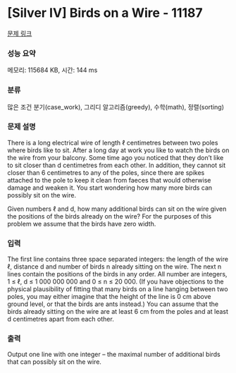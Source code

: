# [Silver IV] Birds on a Wire - 11187 

[문제 링크](https://www.acmicpc.net/problem/11187) 

### 성능 요약

메모리: 115684 KB, 시간: 144 ms

### 분류

많은 조건 분기(case_work), 그리디 알고리즘(greedy), 수학(math), 정렬(sorting)

### 문제 설명

<p>There is a long electrical wire of length ℓ centimetres between two poles where birds like to sit. After a long day at work you like to watch the birds on the wire from your balcony. Some time ago you noticed that they don’t like to sit closer than d centimetres from each other. In addition, they cannot sit closer than 6 centimetres to any of the poles, since there are spikes attached to the pole to keep it clean from faeces that would otherwise damage and weaken it. You start wondering how many more birds can possibly sit on the wire.</p>

<p>Given numbers ℓ and d, how many additional birds can sit on the wire given the positions of the birds already on the wire? For the purposes of this problem we assume that the birds have zero width.</p>

### 입력 

 <p>The first line contains three space separated integers: the length of the wire ℓ, distance d and number of birds n already sitting on the wire. The next n lines contain the positions of the birds in any order. All number are integers, 1 ≤ ℓ, d ≤ 1 000 000 000 and 0 ≤ n ≤ 20 000. (If you have objections to the physical plausibility of fitting that many birds on a line hanging between two poles, you may either imagine that the height of the line is 0 cm above ground level, or that the birds are ants instead.) You can assume that the birds already sitting on the wire are at least 6 cm from the poles and at least d centimetres apart from each other.</p>

### 출력 

 <p>Output one line with one integer – the maximal number of additional birds that can possibly sit on the wire.</p>

